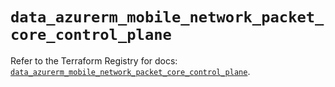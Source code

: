 # `data_azurerm_mobile_network_packet_core_control_plane`

Refer to the Terraform Registry for docs: [`data_azurerm_mobile_network_packet_core_control_plane`](https://registry.terraform.io/providers/hashicorp/azurerm/4.9.0/docs/data-sources/mobile_network_packet_core_control_plane).
